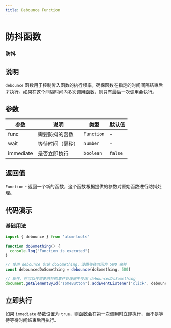 ```yaml
---
title: Debounce Function
---
```


# 防抖函数

### 防抖

## 说明

`debounce` 函数用于控制传入函数的执行频率，确保函数在指定的时间间隔结束后才执行。如果在这个间隔时间内多次调用函数，则只有最后一次调用会执行。

## 参数

| 参数      | 说明             | 类型       | 默认值  |
| --------- | ---------------- | ---------- | ------- |
| func      | 需要防抖的函数   | `Function` | -       |
| wait      | 等待时间（毫秒） | `number`   | -       |
| immediate | 是否立即执行     | `boolean`  | `false` |

## 返回值

`Function` - 返回一个新的函数，这个函数根据提供的参数对原始函数进行防抖处理。

## 代码演示

### 基础用法

```typescript
import { debounce } from 'atom-tools'

function doSomething() {
  console.log('Function is executed')
}

// 使用 debounce 包装 doSomething，设置等待时间为 500 毫秒
const debouncedDoSomething = debounce(doSomething, 500)

// 现在，你可以在需要防抖的事件处理器中使用 debouncedDoSomething
document.getElementById('someButton').addEventListener('click', debouncedDoSomething)
```

## 立即执行

如果 `immediate` 参数设置为 `true`，则函数会在第一次调用时立即执行，而不是等待等待时间结束后再执行。
